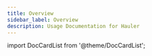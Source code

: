 ```yaml
---
title: Overview
sidebar_label: Overview
description: Usage Documentation for Hauler
---
```


import DocCardList from '@theme/DocCardList';

<DocCardList />